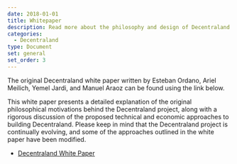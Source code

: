 ```yaml
---
date: 2018-01-01
title: Whitepaper
description: Read more about the philosophy and design of Decentraland in our white paper.
categories:
  - Decentraland
type: Document
set: general
set_order: 3
---
```


The original Decentraland white paper written by Esteban Ordano, Ariel Meilich, Yemel Jardi, and Manuel Araoz can be found using the link below.

This white paper presents a detailed explanation of the original philosophical motivations behind the Decentraland project, along with a rigorous discussion of the proposed technical and economic approaches to building Decentraland. Please keep in mind that the Decentraland project is continually evolving, and some of the approaches outlined in the white paper have been modified.

* [Decentraland White Paper](https://decentraland.org/whitepaper.pdf)
